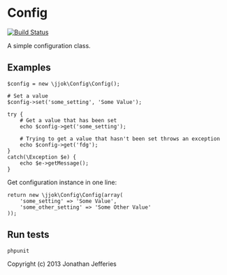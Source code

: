 Config
======

[![Build Status](https://travis-ci.org/jjok/Config.png)](https://travis-ci.org/jjok/Config)

A simple configuration class.


Examples
--------

	$config = new \jjok\Config\Config();
	
	# Set a value
	$config->set('some_setting', 'Some Value');

	try {
		# Get a value that has been set
		echo $config->get('some_setting');
	
		# Trying to get a value that hasn't been set throws an exception
		echo $config->get('fdg');
	}
	catch(\Exception $e) {
		echo $e->getMessage();
	}

Get configuration instance in one line:

	return new \jjok\Config\Config(array(
		'some_setting' => 'Some Value',
		'some_other_setting' => 'Some Other Value'
	));


Run tests
---------

	phpunit


Copyright (c) 2013 Jonathan Jefferies
